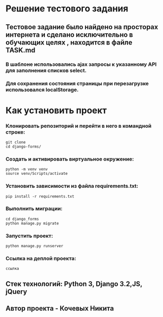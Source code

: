 <h1> Решение тестового задания</h1>
 
## Тестовое задание было найдено на просторах интернета и сделано исключительно в обучающих целях , находится в файле TASK.md

### В шаблоне использовались ajax запросы к указанному API для заполнения списков select.
### Для сохранения состояния страницы при перезагрузке использовался localStorage.

# Как установить проект 
### Клонировать репозиторий и перейти в него в командной строке:
```
git clone 
cd django-forms/
```
### Создать и активировать виртуальное окружение:
```
python -m venv venv
source venv/Scripts/activate
```
### Установить зависимости из файла requirements.txt:
```
pip install -r requirements.txt
```
### Выполнить миграции:
```
cd django_forms
python manage.py migrate
```
### Запустить проект:
```
python manage.py runserver
```
### Ссылка на деплой проекта:
```
ссылка
```
## Стек технологий: Python 3, Django 3.2,JS, jQuery
## Автор проекта - Кочевых Никита